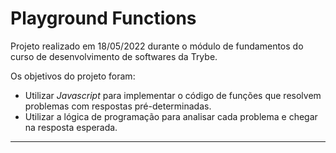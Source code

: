 # Playground Functions

Projeto realizado em 18/05/2022 durante o módulo de fundamentos do curso de desenvolvimento de softwares da Trybe.

Os objetivos do projeto foram:

* Utilizar _Javascript_ para implementar o código de funções que resolvem problemas com respostas pré-determinadas.
* Utilizar a lógica de programação para analisar cada problema e chegar na resposta esperada.

---